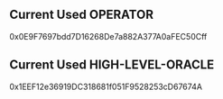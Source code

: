 ## Current Used OPERATOR
0x0E9F7697bdd7D16268De7a882A377A0aFEC50Cff

## Current Used HIGH-LEVEL-ORACLE
0x1EEF12e36919DC318681f051F9528253cD67674A